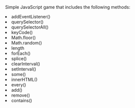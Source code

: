 <p>Simple JavaScript game that includes the following methods:</p>

<li>addEventListener()</li>
<li>querySelector()</li>
<li>querySelectorAll()</li>
<li>keyCode()</li>
<li>Math.floor()</li>
<li>Math.random()</li>
<li>length</li>
<li>forEach()</li>
<li>splice()</li>
<li>clearInterval()</li>
<li>setInterval()</li>
<li>some()</li>
<li>innerHTML()</li>
<li>every()</li>
<li>add()</li>
<li>remove()</li>
<li>contains()</li>
